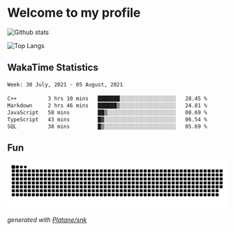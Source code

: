 # Welcome to my profile

![Github stats](https://github-readme-stats.vercel.app/api?username=xinthose&show_icons=true&theme=radical&count_private=true)

![Top Langs](https://github-readme-stats.vercel.app/api/top-langs/?username=xinthose)

## WakaTime Statistics
<!--START_SECTION:waka-->
```text
Week: 30 July, 2021 - 05 August, 2021

C++          3 hrs 10 mins   ███████░░░░░░░░░░░░░░░░░░   28.45 % 
Markdown     2 hrs 46 mins   ██████▒░░░░░░░░░░░░░░░░░░   24.81 % 
JavaScript   58 mins         ██▒░░░░░░░░░░░░░░░░░░░░░░   08.69 % 
TypeScript   43 mins         █▓░░░░░░░░░░░░░░░░░░░░░░░   06.54 % 
SQL          38 mins         █▒░░░░░░░░░░░░░░░░░░░░░░░   05.69 % 
```
<!--END_SECTION:waka-->

## Fun
![github contribution grid snake animation](https://raw.githubusercontent.com/xinthose/xinthose/output/github-contribution-grid-snake.svg)

_generated with [Platane/snk](https://github.com/Platane/snk)_
